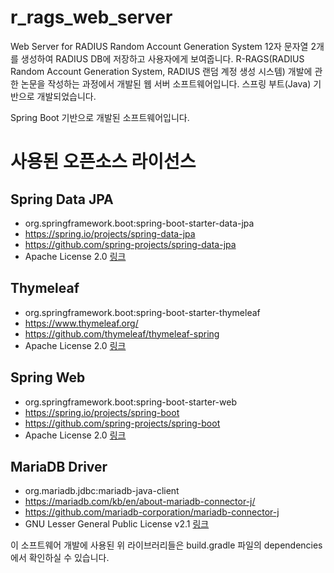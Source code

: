 # r_rags_web_server
Web Server for RADIUS Random Account Generation System
12자 문자열 2개를 생성하여 RADIUS DB에 저장하고 사용자에게 보여줍니다.
R-RAGS(RADIUS Random Account Generation System, RADIUS 랜덤 계정 생성 시스템) 개발에 관한 논문을 작성하는 과정에서 개발된 웹 서버 소프트웨어입니다.
스프링 부트(Java) 기반으로 개발되었습니다.

Spring Boot 기반으로 개발된 소프트웨어입니다.

# 사용된 오픈소스 라이선스

## Spring Data JPA
- org.springframework.boot:spring-boot-starter-data-jpa
- https://spring.io/projects/spring-data-jpa
- https://github.com/spring-projects/spring-data-jpa
- Apache License 2.0 [링크](https://github.com/spring-projects/spring-data-jpa/blob/main/LICENSE.txt)

## Thymeleaf
- org.springframework.boot:spring-boot-starter-thymeleaf
- https://www.thymeleaf.org/
- https://github.com/thymeleaf/thymeleaf-spring
- Apache License 2.0 [링크](https://github.com/thymeleaf/thymeleaf-spring/blob/3.1-master/LICENSE.txt)

## Spring Web
- org.springframework.boot:spring-boot-starter-web
- https://spring.io/projects/spring-boot
- https://github.com/spring-projects/spring-boot
- Apache License 2.0 [링크](https://github.com/spring-projects/spring-boot/blob/main/LICENSE.txt)

## MariaDB Driver
- org.mariadb.jdbc:mariadb-java-client
- https://mariadb.com/kb/en/about-mariadb-connector-j/
- https://github.com/mariadb-corporation/mariadb-connector-j
- GNU Lesser General Public License v2.1 [링크](https://github.com/mariadb-corporation/mariadb-connector-j/blob/master/LICENSE)

이 소프트웨어 개발에 사용된 위 라이브러리들은 build.gradle 파일의 dependencies에서 확인하실 수 있습니다.

